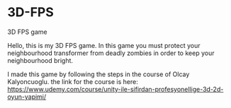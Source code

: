 # 3D-FPS
3D FPS game

Hello, this is my 3D FPS game. In this game you must protect your neighbourhood transformer from deadly zombies in order to keep your neighbourhood bright.

I made this game by following the steps in the course of Olcay Kalyoncuoglu.
the link for the course is here: https://www.udemy.com/course/unity-ile-sifirdan-profesyonellige-3d-2d-oyun-yapimi/
